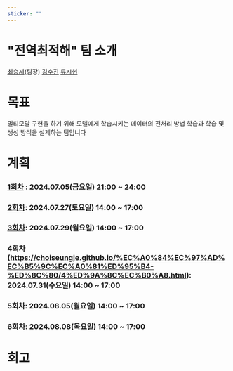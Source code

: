 ```yaml
---
sticker: ""
---
```

# "전역최적해" 팀 소개

[최승제](https://choiseungje.github.io/choiseungje-개인/)(팀장)
[김수진](https://wldwlddl.github.io/)
[류시현](https://rshyun.github.io/)

# 목표
멀티모달 구현을 하기 위해  모델에게 학습시키는 데이터의  전처리 방법 학습과 학습 및 생성 방식을 설계하는 팀입니다  

# 계획

### [1회차](https://choiseungje.github.io/%EC%A0%84%EC%97%AD%EC%B5%9C%EC%A0%81%ED%95%B4-%ED%8C%80/1%ED%9A%8C%EC%B0%A8.html) : 2024.07.05(금요일) 21:00 ~ 24:00 
### [2회차](https://choiseungje.github.io/%EC%A0%84%EC%97%AD%EC%B5%9C%EC%A0%81%ED%95%B4-%ED%8C%80/2%ED%9A%8C%EC%B0%A8.html): 2024.07.27(토요일) 14:00 ~ 17:00
### [3회차](https://choiseungje.github.io/%EC%A0%84%EC%97%AD%EC%B5%9C%EC%A0%81%ED%95%B4-%ED%8C%80/3%ED%9A%8C%EC%B0%A8.html): 2024.07.29(월요일) 14:00 ~ 17:00
### 4회차(https://choiseungje.github.io/%EC%A0%84%EC%97%AD%EC%B5%9C%EC%A0%81%ED%95%B4-%ED%8C%80/4%ED%9A%8C%EC%B0%A8.html): 2024.07.31(수요일) 14:00 ~ 17:00
### 5회차: 2024.08.05(월요일) 14:00 ~ 17:00
### 6회차: 2024.08.08(목요일) 14:00 ~ 17:00

# 회고











